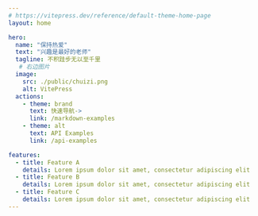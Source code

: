 ```yaml
---
# https://vitepress.dev/reference/default-theme-home-page
layout: home

hero:
  name: "保持热爱"
  text: "兴趣是最好的老师"
  tagline: 不积跬步无以至千里
   # 右边图片
  image:
    src: ./public/chuizi.png
    alt: VitePress
  actions:
    - theme: brand
      text: 快速导航->
      link: /markdown-examples
    - theme: alt
      text: API Examples
      link: /api-examples

features:
  - title: Feature A
    details: Lorem ipsum dolor sit amet, consectetur adipiscing elit
  - title: Feature B
    details: Lorem ipsum dolor sit amet, consectetur adipiscing elit
  - title: Feature C
    details: Lorem ipsum dolor sit amet, consectetur adipiscing elit
---
```


